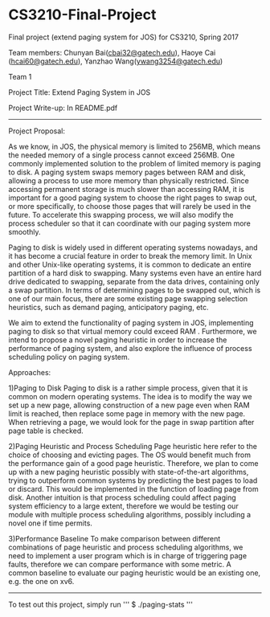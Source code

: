 CS3210-Final-Project
===========================

Final project (extend paging system for JOS) for CS3210, Spring 2017

Team members: Chunyan Bai(cbai32@gatech.edu), Haoye Cai (hcai60@gatech.edu), Yanzhao Wang(ywang3254@gatech.edu)

Team 1


Project Title: Extend Paging System in JOS

Project Write-up: In README.pdf

-----------------
Project Proposal:

As we know, in JOS, the physical memory is limited to 256MB, which means the needed memory of a single process cannot exceed 256MB. One commonly implemented solution to the problem of limited memory is paging to disk. A paging system swaps memory pages between RAM and disk, allowing a process to use more memory than physically restricted. Since accessing permanent storage is much slower than accessing RAM, it is important for a good paging system to choose the right pages to swap out, or more specifically, to choose those pages that will rarely be used in the future. To accelerate this  swapping process, we will also modify the process scheduler so that it can coordinate with our paging system more smoothly.

Paging to disk is widely used in different operating systems nowadays, and it has become a crucial feature in order to break the memory limit. In Unix and other Unix-like operating systems, it is common to dedicate an entire partition of a hard disk to swapping. Many systems even have an entire hard drive dedicated to swapping, separate from the data drives, containing only a swap partition. In terms of determining pages to be swapped out, which is one of our main focus, there are some existing page swapping selection heuristics, such as demand paging, anticipatory paging, etc.

We aim to extend the functionality of paging system in JOS, implementing paging to disk so that virtual memory could exceed RAM . Furthermore, we intend to propose a novel paging heuristic in order to increase the performance of paging system, and also explore the influence of process scheduling policy on paging system.

Approaches:

1)Paging to Disk
Paging to disk is a rather simple process, given that it is common on modern operating systems. The idea is to modify the way we set up a new page, allowing construction of a new page even when RAM limit is reached, then replace some page in memory with the new page. When retrieving a page, we would look for the page in swap partition after page table is checked.

2)Paging Heuristic and Process Scheduling
Page heuristic here refer to the choice of choosing and evicting pages. The OS would benefit much from the performance gain of a good page heuristic. Therefore, we plan to come up with a new paging heuristic possibly with state-of-the-art algorithms, trying to outperform common systems by predicting the best pages to load or discard. This would be implemented in the function of loading page from disk. Another intuition is that process scheduling could affect paging system efficiency to a large extent, therefore we would be testing our module with multiple process scheduling algorithms, possibly including a novel one if time permits.

3)Performance Baseline
To make comparison between different combinations of page heuristic and process scheduling algorithms, we need to implement a user program which is in charge of triggering page faults, therefore we can compare performance with some metric. A common baseline to evaluate our paging heuristic would be an existing one, e.g. the one on xv6.


-----------------
To test out this project, simply run
'''
$ ./paging-stats
'''
